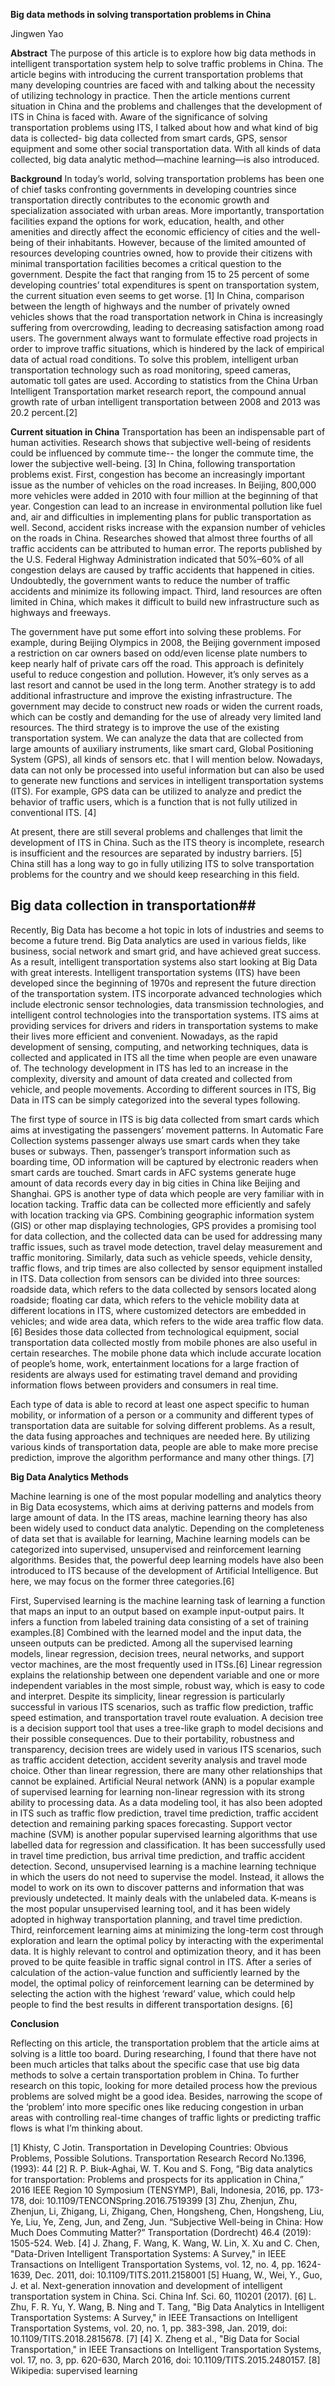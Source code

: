 **Big data methods in solving transportation problems in China**

Jingwen Yao

**Abstract**
The purpose of this article is to explore how big data methods in intelligent transportation system help to solve traffic problems in China. The article begins with introducing the current transportation problems that many developing countries are faced with and talking about the necessity of utilizing technology in practice. Then the article mentions current situation in China and the problems and challenges that the development of ITS in China is faced with. Aware of the significance of solving transportation problems using ITS, I talked about how and what kind of big data is collected- big data collected from smart cards, GPS, sensor equipment and some other social transportation data. With all kinds of data collected, big data analytic method—machine learning—is also introduced. 

**Background**
In today’s world, solving transportation problems has been one of chief tasks confronting governments in developing countries since transportation directly contributes to the economic growth and specialization associated with urban areas. More importantly, transportation facilities expand the options for work, education, health, and other amenities and directly affect the economic efficiency of cities and the well-being of their inhabitants. However, because of the limited amounted of resources developing countries owned, how to provide their citizens with minimal transportation facilities becomes a critical question to the government. Despite the fact that ranging from 15 to 25 percent of some developing countries’ total expenditures is spent on transportation system, the current situation even seems to get worse. [1] In China, comparison between the length of highways and the number of privately owned vehicles shows that the road transportation network in China is increasingly suffering from overcrowding, leading to decreasing satisfaction among road users. The government always want to formulate effective road projects in order to improve traffic situations, which is hindered by the lack of empirical data of actual road conditions. To solve this problem, intelligent urban transportation technology such as road monitoring, speed cameras, automatic toll gates are used. According to statistics from the China Urban Intelligent Transportation market research report, the compound annual growth rate of urban intelligent transportation between 2008 and 2013 was 20.2 percent.[2]

**Current situation in China**
Transportation has been an indispensable part of human activities. Research shows that subjective well-being of residents could be influenced by commute time-- the longer the commute time, the lower the subjective well-being. [3] In China, following transportation problems exist. 
First, congestion has become an increasingly important issue as the number of vehicles on the road increases. In Beijing, 800,000 more vehicles were added in 2010 with four million at the beginning of that year. Congestion can lead to an increase in environmental pollution like fuel and, air and difficulties in implementing plans for public transportation as well. Second, accident risks increase with the expansion number of vehicles on the roads in China. Researches showed that almost three fourths of all traffic accidents can be attributed to human error. The reports published by the U.S. Federal Highway Administration indicated that 50%–60% of all congestion delays are caused by traffic accidents that happened in cities. Undoubtedly, the government wants to reduce the number of traffic accidents and minimize its following impact. Third, land resources are often limited in China, which makes it difficult to build new infrastructure such as highways and freeways. 

The government have put some effort into solving these problems. For example, during Beijing Olympics in 2008, the Beijing government imposed a restriction on car owners based on odd/even license plate numbers to keep nearly half of private cars off the road. This approach is definitely useful to reduce congestion and pollution. However, it’s only serves as a last resort and cannot be used in the long term. Another strategy is to add additional infrastructure and improve the existing infrastructure. The government may decide to construct new roads or widen the current roads, which can be costly and demanding for the use of already very limited land resources. The third strategy is to improve the use of the existing transportation system. We can analyze the data that are collected from large amounts of auxiliary instruments, like smart card, Global Positioning System (GPS), all kinds of sensors etc. that I will mention below. Nowadays, data can not only be processed into useful information but can also be used to generate new functions and services in intelligent transportation systems (ITS). For example, GPS data can be utilized to analyze and predict the behavior of traffic users, which is a function that is not fully utilized in conventional ITS. [4]

At present, there are still several problems and challenges that limit the development of ITS in China. Such as the ITS theory is incomplete, research is insufficient and the resources are separated by industry barriers. [5] China still has a long way to go in fully utilizing ITS to solve transportation problems for the country and we should keep researching in this field. 

## Big data collection in transportation##
Recently, Big Data has become a hot topic in lots of industries and seems to become a future trend. Big Data analytics are used in various fields, like business, social network and smart grid, and have achieved great success. As a result, intelligent transportation systems also start looking at Big Data with great interests. Intelligent transportation systems (ITS) have been developed since the beginning of 1970s and represent the future direction of the transportation system. ITS incorporate advanced technologies which include electronic sensor technologies, data transmission technologies, and intelligent control technologies into the transportation systems. ITS aims at providing services for drivers and riders in transportation systems to make their lives more efficient and convenient. Nowadays, as the rapid development of sensing, computing, and networking techniques, data is collected and applicated in ITS all the time when people are even unaware of. The technology development in ITS has led to an increase in the complexity, diversity and amount of data created and collected from vehicle, and people movements. According to different sources in ITS, Big Data in ITS can be simply categorized into the several types following.

The first type of source in ITS is big data collected from smart cards which aims at investigating the passengers’ movement patterns. In Automatic Fare Collection systems passenger always use smart cards when they take buses or subways. Then, passenger’s transport information such as boarding time, OD information will be captured by electronic readers when smart cards are touched. Smart cards in AFC systems generate huge amount of data records every day in big cities in China like Beijing and Shanghai. GPS is another type of data which people are very familiar with in location tacking. Traffic data can be collected more efficiently and safely with location tracking via GPS. Combining geographic information system (GIS) or other map displaying technologies, GPS provides a promising tool for data collection, and the collected data can be used for addressing many traffic issues, such as travel mode detection, travel delay measurement and traffic monitoring. Similarly, data such as vehicle speeds, vehicle density, traffic flows, and trip times are also collected by sensor equipment installed in ITS. Data collection from sensors can be divided into three sources: roadside data, which refers to the data collected by sensors located along roadside; floating car data, which refers to the vehicle mobility data at different locations in ITS, where customized detectors are embedded in vehicles; and wide area data, which refers to the wide area traffic flow data.[6] Besides those data collected from technological equipment, social transportation data collected mostly from mobile phones are also useful in certain researches. The mobile phone data which include accurate location of people’s home, work, entertainment locations for a large fraction of residents are always used for estimating travel demand and providing information flows between providers and consumers in real time. 

Each type of data is able to record at least one aspect specific to human mobility, or information of a person or a community and different types of transportation data are suitable for solving different problems. As a result, the data fusing approaches and techniques are needed here. By utilizing various kinds of transportation data, people are able to make more precise prediction, improve the algorithm performance and many other things. [7]

**Big Data Analytics Methods**

Machine learning is one of the most popular modelling and analytics theory in Big Data ecosystems, which aims at deriving patterns and models from large amount of data. In the ITS areas, machine learning theory has also been widely used to conduct data analytic. Depending on the completeness of data set that is available for learning, Machine learning models can be categorized into supervised, unsupervised and reinforcement learning algorithms. Besides that, the powerful deep learning models have also been introduced to ITS because of the development of Artificial Intelligence. But here, we may focus on the former three categories.[6] 

First, Supervised learning is the machine learning task of learning a function that maps an input to an output based on example input-output pairs. It infers a function from labeled training data consisting of a set of training examples.[8] Combined with the learned model and the input data, the unseen outputs can be predicted. Among all the supervised learning models, linear regression, decision trees, neural networks, and support vector machines, are the most frequently used in ITSs.[6] 
Linear regression explains the relationship between one dependent variable and one or more independent variables in the most simple, robust way, which is easy to code and interpret. Despite its simplicity, linear regression is particularly successful in various ITS scenarios, such as traffic flow prediction, traffic speed estimation, and transportation travel route evaluation. A decision tree is a decision support tool that uses a tree-like graph to model decisions and their possible consequences. Due to their portability, robustness and transparency, decision trees are widely used in various ITS scenarios, such as traffic accident detection, accident severity analysis and travel mode choice. Other than linear regression, there are many other relationships that cannot be explained. Artificial Neural network (ANN) is a popular example of supervised learning for learning non-linear regression with its strong ability to processing data. As a data modeling tool, it has also been adopted in ITS such as traffic flow prediction, travel time prediction, traffic accident detection and remaining parking spaces forecasting. Support vector machine (SVM) is another popular supervised learning algorithms that use labelled data for regression and classification. It has been successfully used in travel time prediction, bus arrival time prediction, and traffic accident detection. 
Second, unsupervised learning is a machine learning technique in which the users do not need to supervise the model. Instead, it allows the model to work on its own to discover patterns and information that was previously undetected. It mainly deals with the unlabeled data. K-means is the most popular unsupervised learning tool, and it has been widely adopted in highway transportation planning, and travel time prediction.
Third, reinforcement learning aims at minimizing the long-term cost through exploration and learn the optimal policy by interacting with the experimental data. It is highly relevant to control and optimization theory, and it has been proved to be quite feasible in traffic signal control in ITS. After a series of calculation of the action-value function and sufficiently learned by the model, the optimal policy of reinforcement learning can be determined by selecting the action with the highest ‘reward’ value, which could help people to find the best results in different transportation designs. [6]

**Conclusion**

Reflecting on this article, the transportation problem that the article aims at solving is a little too board. During researching, I found that there have not been much articles that talks about the specific case that use big data methods to solve a certain transportation problem in China. To further research on this topic, looking for more detailed process how the previous problems are solved might be a good idea. Besides, narrowing the scope of the ‘problem’ into more specific ones like reducing congestion in urban areas with controlling real-time changes of traffic lights or predicting traffic flows is what I’m thinking about.    

[1] Khisty, C Jotin. Transportation in Developing Countries: Obvious Problems, Possible Solutions. Transportation Research Record No.1396, (1993): 44
[2] R. P. Biuk-Aghai, W. T. Kou and S. Fong, “Big data analytics for transportation: Problems and prospects for its application in China,” 2016 IEEE Region 10 Symposium (TENSYMP), Bali, Indonesia, 2016, pp. 173-178, doi: 10.1109/TENCONSpring.2016.7519399
[3] Zhu, Zhenjun, Zhu, Zhenjun, Li, Zhigang, Li, Zhigang, Chen, Hongsheng, Chen, Hongsheng, Liu, Ye, Liu, Ye, Zeng, Jun, and Zeng, Jun. “Subjective Well-being in China: How Much Does Commuting Matter?” Transportation (Dordrecht) 46.4 (2019): 1505-524. Web.
[4] J. Zhang, F. Wang, K. Wang, W. Lin, X. Xu and C. Chen, "Data-Driven Intelligent Transportation Systems: A Survey," in IEEE Transactions on Intelligent Transportation Systems, vol. 12, no. 4, pp. 1624-1639, Dec. 2011, doi: 10.1109/TITS.2011.2158001
[5] Huang, W., Wei, Y., Guo, J. et al. Next-generation innovation and development of intelligent transportation system in China. Sci. China Inf. Sci. 60, 110201 (2017). 
[6] L. Zhu, F. R. Yu, Y. Wang, B. Ning and T. Tang, "Big Data Analytics in Intelligent Transportation Systems: A Survey," in IEEE Transactions on Intelligent Transportation Systems, vol. 20, no. 1, pp. 383-398, Jan. 2019, doi: 10.1109/TITS.2018.2815678.
[7] [4] X. Zheng et al., "Big Data for Social Transportation," in IEEE Transactions on Intelligent Transportation Systems, vol. 17, no. 3, pp. 620-630, March 2016, doi: 10.1109/TITS.2015.2480157.
[8] Wikipedia: supervised learning
